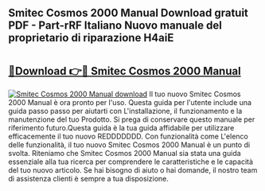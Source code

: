 ## Smitec Cosmos 2000 Manual Download gratuit PDF - Part-rRF Italiano Nuovo manuale del proprietario di riparazione H4aiE

# <h2><a href="http://dfdj9u.blite.top/?on=Smitec+Cosmos+2000+Manual">🔗Download 👉🔴 Smitec Cosmos 2000 Manual</a></h2>

[![Smitec Cosmos 2000 Manual download](https://i.imgur.com/lujVjoI.png)](http://dfdj9u.blite.top/?on=Smitec+Cosmos+2000+Manual)
Il tuo nuovo Smitec Cosmos 2000 Manual è ora pronto per l'uso. Questa guida per l'utente include una guida passo passo per aiutarti con L'installazione, il funzionamento e la manutenzione del tuo Prodotto. Si prega di conservare questo manuale per riferimento futuro.Questa guida è la tua guida affidabile per utilizzare efficacemente il tuo nuovo REDDDDDDD. Con funzionalità come L'elenco delle funzionalità, il tuo nuovo Smitec Cosmos 2000 Manual è un punto di svolta. Riteniamo che Smitec Cosmos 2000 Manual sia stata una guida essenziale alla tua ricerca per comprendere le caratteristiche e le capacità del tuo nuovo articolo. Se hai bisogno di aiuto o hai domande, il nostro team di assistenza clienti è sempre a tua disposizione.
